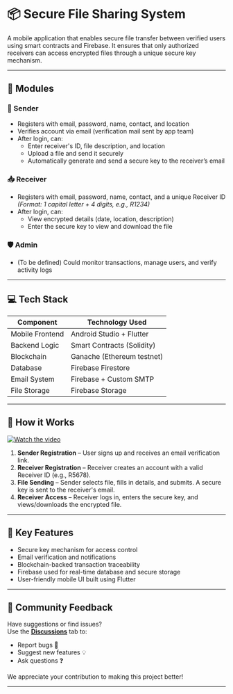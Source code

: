 # 📦 Secure File Sharing System

A mobile application that enables secure file transfer between verified users using smart contracts and Firebase. It ensures that only authorized receivers can access encrypted files through a unique secure key mechanism.

---

## 🚀 Modules

### 🔐 Sender
- Registers with email, password, name, contact, and location
- Verifies account via email (verification mail sent by app team)
- After login, can:
  - Enter receiver's ID, file description, and location
  - Upload a file and send it securely
  - Automatically generate and send a secure key to the receiver’s email

### 📥 Receiver
- Registers with email, password, name, contact, and a unique Receiver ID  
  _(Format: 1 capital letter + 4 digits, e.g., R1234)_
- After login, can:
  - View encrypted details (date, location, description)
  - Enter the secure key to view and download the file

### 🛡️ Admin
- (To be defined) Could monitor transactions, manage users, and verify activity logs

---

## 💻 Tech Stack

| Component       | Technology Used            |
|----------------|-----------------------------|
| Mobile Frontend | Android Studio + Flutter   |
| Backend Logic   | Smart Contracts (Solidity) |
| Blockchain      | Ganache (Ethereum testnet) |
| Database        | Firebase Firestore         |
| Email System    | Firebase + Custom SMTP     |
| File Storage    | Firebase Storage           |

---

## 🔄 How it Works
[![Watch the video](https://ibb.co/7J4hPyW5)](https://vimeo.com/1082106648?share=copy)



1. **Sender Registration** – User signs up and receives an email verification link.
2. **Receiver Registration** – Receiver creates an account with a valid Receiver ID (e.g., R5678).
3. **File Sending** – Sender selects file, fills in details, and submits. A secure key is sent to the receiver's email.
4. **Receiver Access** – Receiver logs in, enters the secure key, and views/downloads the encrypted file.

---

## 📱 Key Features

- Secure key mechanism for access control
- Email verification and notifications
- Blockchain-backed transaction traceability
- Firebase used for real-time database and secure storage
- User-friendly mobile UI built using Flutter

---

## 💬 Community Feedback

Have suggestions or find issues?  
Use the [**Discussions**](https://github.com/mm0900/Secure-file-sharing-mobileapplication/discussions/1) tab to:
- Report bugs 🐛
- Suggest new features 💡
- Ask questions ❓

We appreciate your contribution to making this project better!

---



